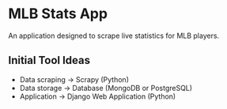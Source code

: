 # MLB Stats App

An application designed to scrape live statistics for MLB players.

## Initial Tool Ideas

- Data scraping -> Scrapy (Python)
- Data storage -> Database (MongoDB or PostgreSQL)
- Application -> Django Web Application (Python)
